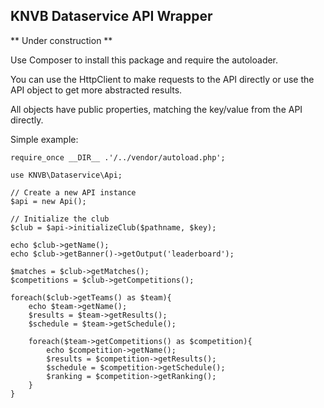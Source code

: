 ## KNVB Dataservice API Wrapper

** Under construction **

Use Composer to install this package and require the autoloader.

You can use the HttpClient to make requests to the API directly or use the API object to get more abstracted results.

All objects have public properties, matching the key/value from the API directly.


Simple example:

    require_once __DIR__ .'/../vendor/autoload.php';

    use KNVB\Dataservice\Api;

    // Create a new API instance
    $api = new Api();
    
    // Initialize the club
    $club = $api->initializeClub($pathname, $key);

    echo $club->getName();
    echo $club->getBanner()->getOutput('leaderboard');
    
    $matches = $club->getMatches();
    $competitions = $club->getCompetitions();
    
    foreach($club->getTeams() as $team){
        echo $team->getName();
        $results = $team->getResults();
        $schedule = $team->getSchedule();
        
        foreach($team->getCompetitions() as $competition){
            echo $competition->getName();
            $results = $competition->getResults();
            $schedule = $competition->getSchedule();
            $ranking = $competition->getRanking();
        }
    }